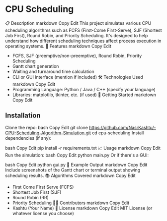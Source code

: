 # CPU Scheduling
📋 Description
markdown
Copy
Edit
This project simulates various CPU scheduling algorithms such as FCFS (First-Come First-Serve), SJF (Shortest Job First), Round Robin, and Priority Scheduling. It's designed to help understand how different scheduling techniques affect process execution in operating systems.
🎯 Features
markdown
Copy
Edit
- FCFS, SJF (preemptive/non-preemptive), Round Robin, Priority Scheduling
- Gantt chart generation
- Waiting and turnaround time calculation
- CLI or GUI interface (mention if included)
🛠️ Technologies Used
markdown
Copy
Edit
- Programming Language: Python / Java / C++ (specify your language)
- Libraries: matplotlib, tkinter, etc. (if used)
🚀 Getting Started
markdown
Copy
Edit
## Installation
Clone the repo:
bash
Copy
Edit
git clone https://github.com/NasrKashtu/-CPU-Scheduling-Algorithm-Simulation.git
cd cpu-scheduling
Install dependencies (if any):

bash
Copy
Edit
pip install -r requirements.txt
📈 Usage
markdown
Copy
Edit
Run the simulation:
bash
Copy
Edit
python main.py
Or if there's a GUI:

bash
Copy
Edit
python gui.py
🧪 Example Output
markdown
Copy
Edit
Include screenshots of the Gantt chart or terminal output showing scheduling results.
📚 Algorithms Covered
markdown
Copy
Edit
- First Come First Serve (FCFS)
- Shortest Job First (SJF)
- Round Robin (RR)
- Priority Scheduling
👨‍💻 Contributors
markdown
Copy
Edit
- Kashtu (Your Name)
📄 License
markdown
Copy
Edit
MIT License (or whatever license you choose)
